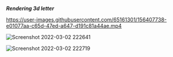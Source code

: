 ***Rendering 3d letter***



https://user-images.githubusercontent.com/65161301/156407738-e01077aa-c65d-47ed-a647-d191c81a44ae.mp4




![Screenshot 2022-03-02 222641](https://user-images.githubusercontent.com/65161301/156407472-0b95f425-1246-41a4-85bb-3c99d3de7b91.png)

![Screenshot 2022-03-02 222719](https://user-images.githubusercontent.com/65161301/156407479-cb637bb0-4982-4757-9ac3-b51f36df5ec8.png)
